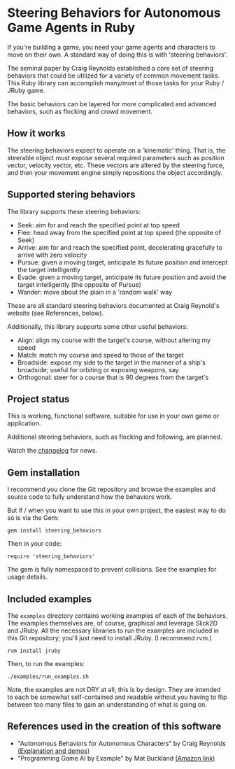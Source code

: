 # Steering Behaviors for Autonomous Game Agents in Ruby

If you're building a game, you need your game agents and characters to move on their own. A standard way of doing this is with 'steering behaviors'.

The seminal paper by Craig Reynolds established a core set of steering behaviors that could be utilized for a variety of common movement tasks. This Ruby library can accomplish many/most of those tasks for your Ruby / JRuby game.

The basic behaviors can be layered for more complicated and advanced behaviors, such as flocking and crowd movement.

## How it works

The steering behaviors expect to operate on a 'kinematic' thing. That is, the steerable object must expose several required parameters such as position vector, velocity vector, etc. These vectors are altered by the steering force, and then your movement engine simply repositions the object accordingly.

## Supported stering behaviors

The library supports these steering behaviors:

* Seek: aim for and reach the specified point at top speed
* Flee: head away from the specified point at top speed (the opposite of Seek)
* Arrive: aim for and reach the specified point, decelerating gracefully to arrive with zero velocity
* Pursue: given a moving target, anticipate its future position and intercept the target intelligently
* Evade: given a moving target, anticipate its future position and avoid the target intelligently (the opposite of Pursue)
* Wander: move about the plain in a 'random walk' way

These are all standard steering behaviors documented at Craig Reynold's website (see References, below).

Additionally, this library supports some other useful behaviors:

* Align: align my course with the target's course, without altering my speed
* Match: match my course and speed to those of the target
* Broadside: expose my side to the target in the manner of a ship's broadside; useful for orbiting or exposing weapons, say
* Orthogonal: steer for a course that is 90 degrees from the target's

## Project status

This is working, functional software, suitable for use in your own game or application.

Additional steering behaviors, such as flocking and following, are planned.

Watch the [changelog](http://github.com/cpowell/steering-behaviors/blob/master/CHANGELOG.md) for news.

## Gem installation

I recommend you clone the Git repository and browse the examples and source code to fully understand how the behaviors work.

But if / when you want to use this in your own project, the easiest way to do so is via the Gem:
```
gem install steering_behaviors
```

Then in your code:
```
require 'steering_behaviors'
```

The gem is fully namespaced to prevent collisions. See the examples for usage details.

## Included examples

The `examples` directory contains working examples of each of the behaviors. The examples themselves are, of course, graphical and leverage Slick2D and JRuby. All the necessary libraries to run the examples are included in this Git repository; you'll just need to install JRuby. (I recommend rvm.)
```
rvm install jruby
```

Then, to run the examples:
```
./examples/run_examples.sh
```

Note, the examples are not DRY at all; this is by design. They are intended to each be somewhat self-contained and readable without you having to flip between too many files to gain an understanding of what is going on.

## References used in the creation of this software
* "Autonomous Behaviors for Autonomous Characters" by Craig Reynolds [(Explanation and demos)](http://www.red3d.com/cwr/steer/)
* "Programming Game AI by Example" by Mat Buckland [(Amazon link)](http://www.amazon.com/Programming-Game-Example-Mat-Buckland/dp/1556220782)

